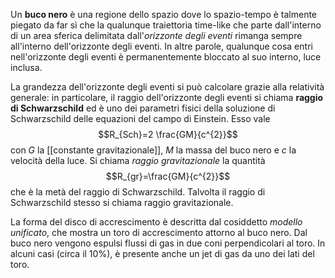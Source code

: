 Un **buco nero** è una regione dello spazio dove lo spazio-tempo è talmente piegato da far sì che la qualunque traiettoria time-like che parte dall'interno di un area sferica delimitata dall'*orizzonte degli eventi* rimanga sempre all'interno dell'orizzonte degli eventi. In altre parole, qualunque cosa entri nell'orizzonte degli eventi è permanentemente bloccato al suo interno, luce inclusa.

La grandezza dell'orizzonte degli eventi si può calcolare grazie alla relatività generale: in particolare, il raggio dell'orizzonte degli eventi si chiama **raggio di Schwarzschild** ed è uno dei parametri fisici della soluzione di Schwarzschild delle equazioni del campo di Einstein. Esso vale
$$R_{Sch}=2 \frac{GM}{c^{2}}$$
con $G$ la [[constante gravitazionale]], $M$ la massa del buco nero e $c$ la velocità della luce. Si chiama *raggio gravitazionale* la quantità
$$R_{gr}=\frac{GM}{c^{2}}$$
che è la metà del raggio di Schwarzschild. Talvolta il raggio di Schwarzschild stesso si chiama raggio gravitazionale.

La forma del disco di accrescimento è descritta dal cosiddetto *modello unificato*, che mostra un toro di accrescimento attorno al buco nero. Dal buco nero vengono espulsi flussi di gas in due coni perpendicolari al toro. In alcuni casi (circa il 10%), è presente anche un jet di gas da uno dei lati del toro.